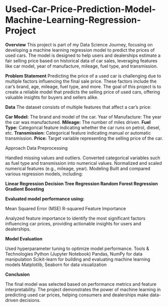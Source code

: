 # Used-Car-Price-Prediction-Model-Machine-Learning-Regression-Project
**Overview**
This project is part of my Data Science Journey, focusing on developing a machine learning regression model to predict the prices of used cars. The model is designed to help users and dealerships estimate a fair selling price based on historical data of car sales, leveraging features like car model, year of manufacture, mileage, fuel type, and transmission.

**Problem Statement**
Predicting the price of a used car is challenging due to multiple factors influencing the final sale price. These factors include the car’s brand, age, mileage, fuel type, and more. The goal of this project is to create a reliable model that predicts the selling price of used cars, offering valuable insights for buyers and sellers alike.

**Data**
The dataset consists of multiple features that affect a car’s price:

**Car Model:** The brand and model of the car.
Year of Manufacture: The year the car was manufactured.
**Mileage:** The number of miles driven.
**Fuel Type:** Categorical feature indicating whether the car runs on petrol, diesel, etc.
**Transmission:** Categorical feature indicating manual or automatic transmission.
**Price:** Target variable representing the selling price of the car.

Approach
Data Preprocessing

Handled missing values and outliers.
Converted categorical variables such as fuel type and transmission into numerical values.
Normalized and scaled numerical features (e.g., mileage, year).
Modeling
Built and compared various regression models, including:

****Linear Regression**
Decision Tree Regression
Random Forest Regression
Gradient Boosting**

**Evaluated model performance using:**

Mean Squared Error (MSE)
R-squared
Feature Importance

Analyzed feature importance to identify the most significant factors influencing car prices, providing actionable insights for users and dealerships.

**Model Evaluation**

Used hyperparameter tuning to optimize model performance.
Tools & Technologies
Python (Jupyter Notebook)
Pandas, NumPy for data manipulation
Scikit-learn for building and evaluating machine learning models
Matplotlib, Seaborn for data visualization

**Conclusion**

The final model was selected based on performance metrics and feature interpretability. The project demonstrates the power of machine learning in predicting used car prices, helping consumers and dealerships make data-driven decisions.
